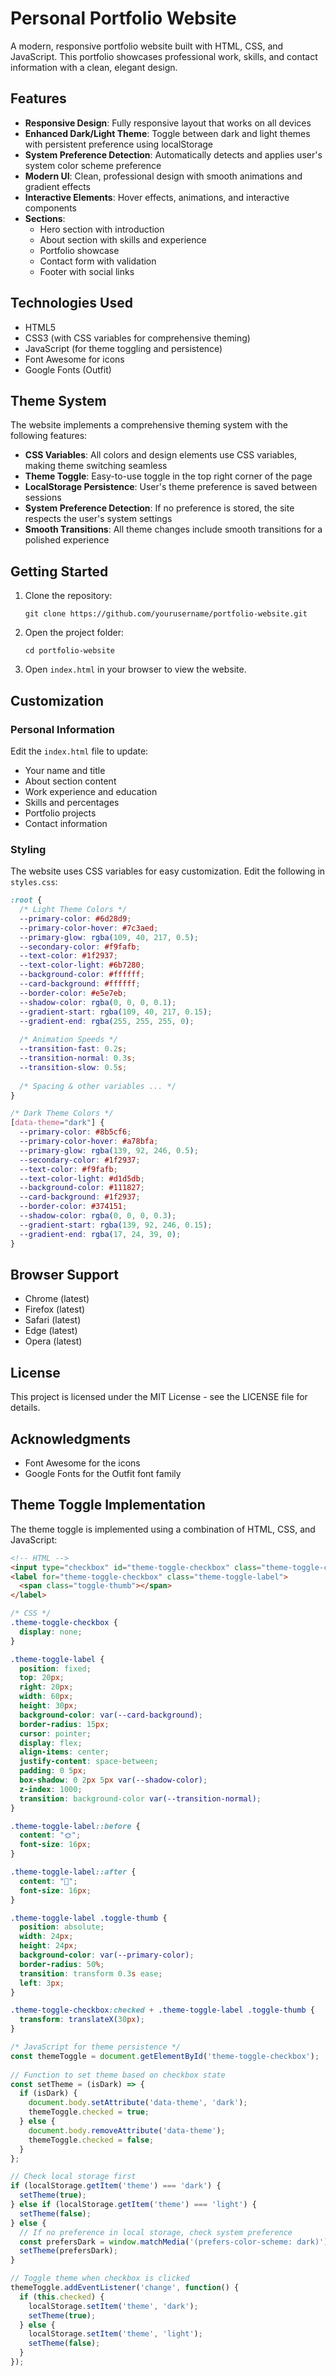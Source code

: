 # Personal Portfolio Website

A modern, responsive portfolio website built with HTML, CSS, and JavaScript. This portfolio showcases professional work, skills, and contact information with a clean, elegant design.

## Features

- **Responsive Design**: Fully responsive layout that works on all devices
- **Enhanced Dark/Light Theme**: Toggle between dark and light themes with persistent preference using localStorage
- **System Preference Detection**: Automatically detects and applies user's system color scheme preference
- **Modern UI**: Clean, professional design with smooth animations and gradient effects
- **Interactive Elements**: Hover effects, animations, and interactive components
- **Sections**:
  - Hero section with introduction
  - About section with skills and experience
  - Portfolio showcase
  - Contact form with validation
  - Footer with social links

## Technologies Used

- HTML5
- CSS3 (with CSS variables for comprehensive theming)
- JavaScript (for theme toggling and persistence)
- Font Awesome for icons
- Google Fonts (Outfit)

## Theme System

The website implements a comprehensive theming system with the following features:

- **CSS Variables**: All colors and design elements use CSS variables, making theme switching seamless
- **Theme Toggle**: Easy-to-use toggle in the top right corner of the page
- **LocalStorage Persistence**: User's theme preference is saved between sessions
- **System Preference Detection**: If no preference is stored, the site respects the user's system settings
- **Smooth Transitions**: All theme changes include smooth transitions for a polished experience

## Getting Started

1. Clone the repository:
   ```
   git clone https://github.com/yourusername/portfolio-website.git
   ```

2. Open the project folder:
   ```
   cd portfolio-website
   ```

3. Open `index.html` in your browser to view the website.

## Customization

### Personal Information

Edit the `index.html` file to update:
- Your name and title
- About section content
- Work experience and education
- Skills and percentages
- Portfolio projects
- Contact information

### Styling

The website uses CSS variables for easy customization. Edit the following in `styles.css`:

```css
:root {
  /* Light Theme Colors */
  --primary-color: #6d28d9;
  --primary-color-hover: #7c3aed;
  --primary-glow: rgba(109, 40, 217, 0.5);
  --secondary-color: #f9fafb;
  --text-color: #1f2937;
  --text-color-light: #6b7280;
  --background-color: #ffffff;
  --card-background: #ffffff;
  --border-color: #e5e7eb;
  --shadow-color: rgba(0, 0, 0, 0.1);
  --gradient-start: rgba(109, 40, 217, 0.15);
  --gradient-end: rgba(255, 255, 255, 0);
  
  /* Animation Speeds */
  --transition-fast: 0.2s;
  --transition-normal: 0.3s;
  --transition-slow: 0.5s;
  
  /* Spacing & other variables ... */
}

/* Dark Theme Colors */
[data-theme="dark"] {
  --primary-color: #8b5cf6;
  --primary-color-hover: #a78bfa;
  --primary-glow: rgba(139, 92, 246, 0.5);
  --secondary-color: #1f2937;
  --text-color: #f9fafb;
  --text-color-light: #d1d5db;
  --background-color: #111827;
  --card-background: #1f2937;
  --border-color: #374151;
  --shadow-color: rgba(0, 0, 0, 0.3);
  --gradient-start: rgba(139, 92, 246, 0.15);
  --gradient-end: rgba(17, 24, 39, 0);
}
```

## Browser Support

- Chrome (latest)
- Firefox (latest)
- Safari (latest)
- Edge (latest)
- Opera (latest)

## License

This project is licensed under the MIT License - see the LICENSE file for details.

## Acknowledgments

- Font Awesome for the icons
- Google Fonts for the Outfit font family

## Theme Toggle Implementation

The theme toggle is implemented using a combination of HTML, CSS, and JavaScript:

```html
<!-- HTML -->
<input type="checkbox" id="theme-toggle-checkbox" class="theme-toggle-checkbox">
<label for="theme-toggle-checkbox" class="theme-toggle-label">
  <span class="toggle-thumb"></span>
</label>
```

```css
/* CSS */
.theme-toggle-checkbox {
  display: none;
}

.theme-toggle-label {
  position: fixed;
  top: 20px;
  right: 20px;
  width: 60px;
  height: 30px;
  background-color: var(--card-background);
  border-radius: 15px;
  cursor: pointer;
  display: flex;
  align-items: center;
  justify-content: space-between;
  padding: 0 5px;
  box-shadow: 0 2px 5px var(--shadow-color);
  z-index: 1000;
  transition: background-color var(--transition-normal);
}

.theme-toggle-label::before {
  content: "🌞";
  font-size: 16px;
}

.theme-toggle-label::after {
  content: "🌙";
  font-size: 16px;
}

.theme-toggle-label .toggle-thumb {
  position: absolute;
  width: 24px;
  height: 24px;
  background-color: var(--primary-color);
  border-radius: 50%;
  transition: transform 0.3s ease;
  left: 3px;
}

.theme-toggle-checkbox:checked + .theme-toggle-label .toggle-thumb {
  transform: translateX(30px);
}
```

```javascript
/* JavaScript for theme persistence */
const themeToggle = document.getElementById('theme-toggle-checkbox');
  
// Function to set theme based on checkbox state
const setTheme = (isDark) => {
  if (isDark) {
    document.body.setAttribute('data-theme', 'dark');
    themeToggle.checked = true;
  } else {
    document.body.removeAttribute('data-theme');
    themeToggle.checked = false;
  }
};

// Check local storage first
if (localStorage.getItem('theme') === 'dark') {
  setTheme(true);
} else if (localStorage.getItem('theme') === 'light') {
  setTheme(false);
} else {
  // If no preference in local storage, check system preference
  const prefersDark = window.matchMedia('(prefers-color-scheme: dark)').matches;
  setTheme(prefersDark);
}

// Toggle theme when checkbox is clicked
themeToggle.addEventListener('change', function() {
  if (this.checked) {
    localStorage.setItem('theme', 'dark');
    setTheme(true);
  } else {
    localStorage.setItem('theme', 'light');
    setTheme(false);
  }
});
``` 